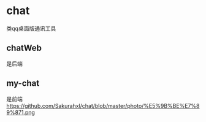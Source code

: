 # chat
类qq桌面版通讯工具

## chatWeb
是后端

## my-chat
是前端
https://github.com/Sakurahxl/chat/blob/master/photo/%E5%9B%BE%E7%89%871.png
